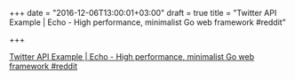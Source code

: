 +++
date = "2016-12-06T13:00:01+03:00"
draft = true
title = "Twitter API Example | Echo - High performance, minimalist Go web framework  #reddit"

+++

<p><a href="https://t.co/BYn2KMBjsf">Twitter API Example | Echo - High performance, minimalist Go web framework  #reddit</a></p>
